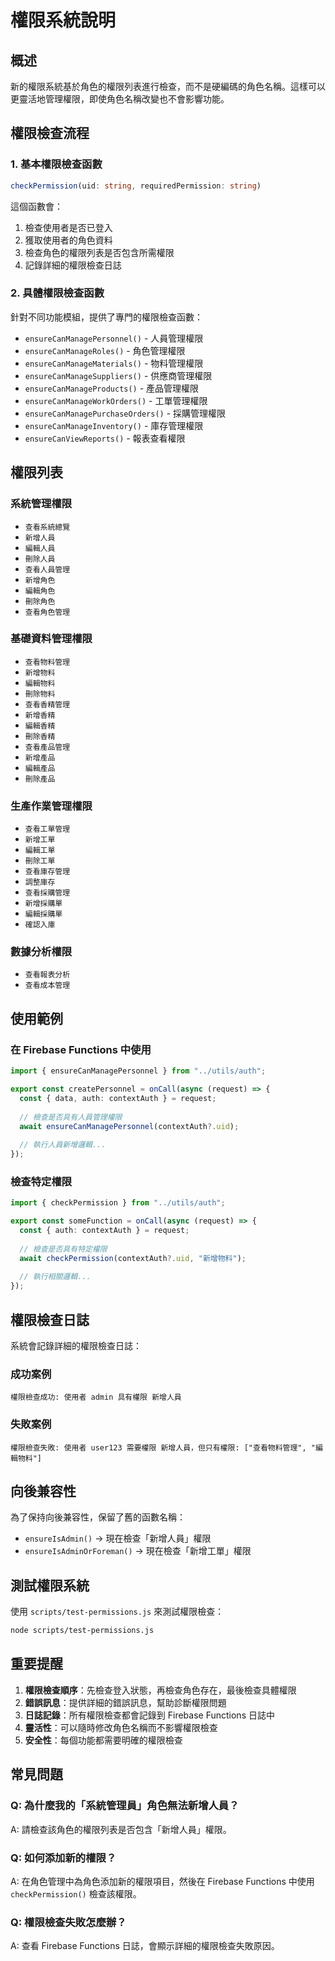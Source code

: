 # 權限系統說明

## 概述

新的權限系統基於角色的權限列表進行檢查，而不是硬編碼的角色名稱。這樣可以更靈活地管理權限，即使角色名稱改變也不會影響功能。

## 權限檢查流程

### 1. 基本權限檢查函數

```typescript
checkPermission(uid: string, requiredPermission: string)
```

這個函數會：
1. 檢查使用者是否已登入
2. 獲取使用者的角色資料
3. 檢查角色的權限列表是否包含所需權限
4. 記錄詳細的權限檢查日誌

### 2. 具體權限檢查函數

針對不同功能模組，提供了專門的權限檢查函數：

- `ensureCanManagePersonnel()` - 人員管理權限
- `ensureCanManageRoles()` - 角色管理權限
- `ensureCanManageMaterials()` - 物料管理權限
- `ensureCanManageSuppliers()` - 供應商管理權限
- `ensureCanManageProducts()` - 產品管理權限
- `ensureCanManageWorkOrders()` - 工單管理權限
- `ensureCanManagePurchaseOrders()` - 採購管理權限
- `ensureCanManageInventory()` - 庫存管理權限
- `ensureCanViewReports()` - 報表查看權限

## 權限列表

### 系統管理權限
- `查看系統總覽`
- `新增人員`
- `編輯人員`
- `刪除人員`
- `查看人員管理`
- `新增角色`
- `編輯角色`
- `刪除角色`
- `查看角色管理`

### 基礎資料管理權限
- `查看物料管理`
- `新增物料`
- `編輯物料`
- `刪除物料`
- `查看香精管理`
- `新增香精`
- `編輯香精`
- `刪除香精`
- `查看產品管理`
- `新增產品`
- `編輯產品`
- `刪除產品`

### 生產作業管理權限
- `查看工單管理`
- `新增工單`
- `編輯工單`
- `刪除工單`
- `查看庫存管理`
- `調整庫存`
- `查看採購管理`
- `新增採購單`
- `編輯採購單`
- `確認入庫`

### 數據分析權限
- `查看報表分析`
- `查看成本管理`

## 使用範例

### 在 Firebase Functions 中使用

```typescript
import { ensureCanManagePersonnel } from "../utils/auth";

export const createPersonnel = onCall(async (request) => {
  const { data, auth: contextAuth } = request;
  
  // 檢查是否具有人員管理權限
  await ensureCanManagePersonnel(contextAuth?.uid);
  
  // 執行人員新增邏輯...
});
```

### 檢查特定權限

```typescript
import { checkPermission } from "../utils/auth";

export const someFunction = onCall(async (request) => {
  const { auth: contextAuth } = request;
  
  // 檢查是否具有特定權限
  await checkPermission(contextAuth?.uid, "新增物料");
  
  // 執行相關邏輯...
});
```

## 權限檢查日誌

系統會記錄詳細的權限檢查日誌：

### 成功案例
```
權限檢查成功: 使用者 admin 具有權限 新增人員
```

### 失敗案例
```
權限檢查失敗: 使用者 user123 需要權限 新增人員，但只有權限: ["查看物料管理", "編輯物料"]
```

## 向後兼容性

為了保持向後兼容性，保留了舊的函數名稱：

- `ensureIsAdmin()` → 現在檢查「新增人員」權限
- `ensureIsAdminOrForeman()` → 現在檢查「新增工單」權限

## 測試權限系統

使用 `scripts/test-permissions.js` 來測試權限檢查：

```bash
node scripts/test-permissions.js
```

## 重要提醒

1. **權限檢查順序**：先檢查登入狀態，再檢查角色存在，最後檢查具體權限
2. **錯誤訊息**：提供詳細的錯誤訊息，幫助診斷權限問題
3. **日誌記錄**：所有權限檢查都會記錄到 Firebase Functions 日誌中
4. **靈活性**：可以隨時修改角色名稱而不影響權限檢查
5. **安全性**：每個功能都需要明確的權限檢查

## 常見問題

### Q: 為什麼我的「系統管理員」角色無法新增人員？
A: 請檢查該角色的權限列表是否包含「新增人員」權限。

### Q: 如何添加新的權限？
A: 在角色管理中為角色添加新的權限項目，然後在 Firebase Functions 中使用 `checkPermission()` 檢查該權限。

### Q: 權限檢查失敗怎麼辦？
A: 查看 Firebase Functions 日誌，會顯示詳細的權限檢查失敗原因。
